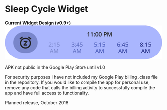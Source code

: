 # Sleep Cycle Widget
**Current Widget Design (v0.9+)**
![Current Widget Design (v0.9+)](
      /app/src/main/res/drawable/light_widget_preview.png?raw=true
     "v0.7 Design")
     
APK not public in the Google Play Store until v1.0

For security purposes I have not included my Google Play billing .class file in the repository. If you would like to compile the app for personal use, remove any code that calls the billing activity to successfully compile the app and have full access to functionality.

Planned release, October 2018
